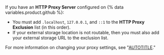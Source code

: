 If you have an **HTTP Proxy Server** configured on {% data variables.product.github %}:

* You must add `.localhost`, `127.0.0.1`, and `::1` to the **HTTP Proxy Exclusion** list (in this order).
* If your external storage location is not routable, then you must also add your external storage URL to the exclusion list.

For more information on changing your proxy settings, see "[AUTOTITLE](/admin/configuration/configuring-network-settings/configuring-an-outbound-web-proxy-server)."
